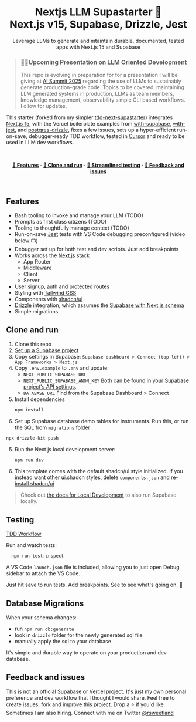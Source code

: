 
<h1 align="center">Nextjs LLM Supastarter 🤩<br /> Next.js v15, Supabase, Drizzle, Jest </h1>
<p role="heading" align="center">
  Leverage LLMs to generate and mtaintain durable, documented, tested apps with Next.js 15 and Supabase 
</p>

>   <h3>🧙‍♂️Upcoming Presentation on LLM Oriented Development</h3>
>   <p>This repo is evolving in preparation for for a presentation I will be giving at <a href="https://lu.ma/AISummitSiliconValley2025">AI Summit 2025</a> regarding the use of LLMs to sustainably generate production-grade code. Topics to be covered: maintaining LLM generated systems in production, LLMs as team members, knowledge management, observability simple CLI based workflows. Follow for updates.

This starter (forked from my simpler <a href="https://github.com/rsweetland/next-tdd-supastarter">tdd-next-supastarter</a>) integrates <a href="https://nextjs.org/blog/next-15">Next.js 15</a>, with the Vercel boilerplate examples from <a href="https://github.com/vercel/next.js/tree/v15.0.2/examples/with-supabase">with-supabase</a>, <a href="https://github.com/vercel/next.js/tree/v15.0.2/examples/with-jest">with-jest</a>, and <a href="https://github.com/vercel/examples/tree/%40vercel/examples-ui%402.0.3/storage/postgres-drizzle">postgres-drizzle</a></li>, fixes a few issues, sets up a hyper-efficient run-on-save, debugger-ready TDD workflow, tested in <a href="https://www.cursor.com/">Cursor</a> and ready to be used in LLM dev workflows.</p><br />

<p align="center">
  <a href="#features"><strong>💎 Features</strong></a> ·
  <a href="#clone-and-run"><strong>🚗 Clone and run</strong></a> ·
  <a href="#testing"><strong>🧪 Streamlined testing</strong></a> ·
  <a href="#feedback-and-issues"><strong>👋 Feedback and issues</strong></a>
</p>
<br/>

## Features
- Bash tooling to invoke and manage your LLM (TODO)
- Prompts as first class citizens (TODO)
- Tooling to thoughtfully manage context (TODO)
- Run-on-save [Jest](https://jestjs.io/) tests with VS Code debugging preconfigured (video below 📺)
- Debugger set up for both test and dev scripts. Just add breakpoints
- Works across the [Next.js](https://nextjs.org) stack
  - App Router
  - Middleware
  - Client
  - Server
- User signup, auth and protected routes
- Styling with [Tailwind CSS](https://tailwindcss.com)
- Components with [shadcn/ui](https://ui.shadcn.com/)
- [Drizzle](https://orm.drizzle.team/) integration, which assumes the [Supabase with Next.js schema](https://supabase.com/docs/guides/getting-started/quickstarts/nextjs) 
- Simple migrations

## Clone and run

1. Clone this repo
1. [Set up a Supabase project](https://supabase.com/docs/guides/getting-started/quickstarts/nextjs)
1. Copy settings in Supabase: `Supabase dashboard > Connect (top left) > App Frameworks > Next.js`
2.  Copy `.env.example`  to `.env`  and update:<br />
    * `NEXT_PUBLIC_SUPABASE_URL` 
    * `NEXT_PUBLIC_SUPABASE_ANON_KEY`  Both can be found in [your Supabase project's API settings](https://app.supabase.*com/project/_/settings/api).
    * `DATABASE_URL`  Find from the Supabase Dashboard > Connect
3. Install dependencies
    ```bash
    npm install
    ```
4. Set up Supabase database demo tables for instruments. Run this, or run the SQL from `migrations` folder
```bash
npx drizzle-kit push
```
   
5. Run the Next.js local development server:

   ```bash
   npm run dev
   ```

2. This template comes with the default shadcn/ui style initialized. If you instead want other ui.shadcn styles, delete `components.json` and [re-install shadcn/ui](https://ui.shadcn.com/docs/installation/next)

> Check out [the docs for Local Development](https://supabase.com/docs/guides/getting-started/local-development) to also run Supabase locally.

## Testing

<p align="center">
  
[TDD Workflow](https://github.com/user-attachments/assets/06b87ae3-1f16-4b77-b8b9-5d0eb181462e)

</p>


Run and watch tests:

```bash
  npm run test:inspect
```
A VS Code `launch.json` file is included, allowing you to just open Debug sidebar to attach the VS Code.

Just hit save to run tests. Add breakpoints. See to see what's going on. 🔬

## Database Migrations
When your schema changes: 
* run `npm run db:generate`
* look in `drizzle` folder for the newly generated sql file
* manually apply the sql to your database

It's simple and durable way to operate on your production and dev database.

## Feedback and issues

This is not an official Supabase or Vercel project. It's just my own personal preference and dev workflow that I thought I would share. Feel free to create issues, fork and improve this project. Drop a ⭐️ if you'd like. Sometimes I am also hiring. Connect with me on Twitter <a href="https://twitter.com/rsweetland">@rsweetland</a>


